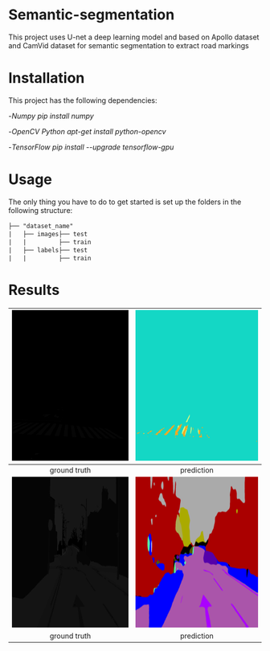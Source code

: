 # Semantic-segmentation
This project uses U-net a deep learning model and based on Apollo dataset and CamVid dataset for semantic segmentation to extract road markings

# Installation
This project has the following dependencies:

-*Numpy pip install numpy*

-*OpenCV Python apt-get install python-opencv*

-*TensorFlow pip install --upgrade tensorflow-gpu*
# Usage
The only thing you have to do to get started is set up the folders in the following structure:
```
├── "dataset_name"                   
|   ├── images├── test
|   |         ├── train
|   ├── labels├── test
|   |         ├── train
```
# Results

| <img src="https://github.com/karta020500/Semantic-segmentation/blob/master/Apollo_data/label/test/171206_025743401_Camera_5.png" width = "500" height = "300" />  |  <img src="https://github.com/karta020500/Semantic-segmentation/blob/master/path_to_predictions/171206_025743401_Camera_5.png" width = "500" height = "300" /> | 
|:-------:|:-----:|
|ground truth|prediction|
|<img src="https://github.com/karta020500/Semantic-segmentation/blob/master/CamVid_data/label/test/Seq05VD_f03210.png" width = "500" height = "300"/> |  <img src="https://github.com/karta020500/Semantic-segmentation/blob/master/CamVid_data/image/train/prediction.png" width = "500" height = "300" />|
|ground truth|prediction|
